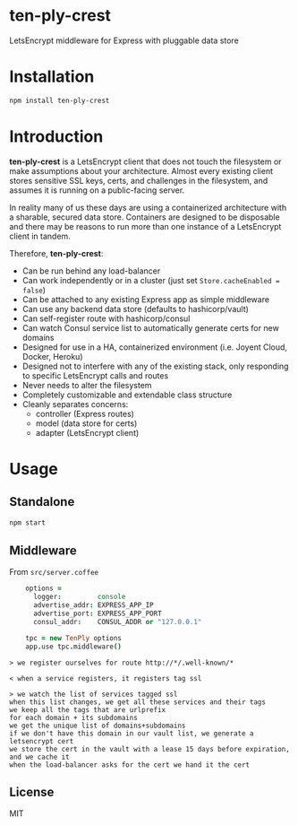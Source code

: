 # ten-ply-crest

LetsEncrypt middleware for Express with pluggable data store

# Installation
```sh
npm install ten-ply-crest
```

# Introduction

**ten-ply-crest** is a LetsEncrypt client that does not touch the filesystem or make assumptions about your architecture.  Almost every existing client stores sensitive SSL keys, certs, and challenges in the filesystem, and assumes it is running on a public-facing server.

In reality many of us these days are using a containerized architecture with a sharable, secured data store.  Containers are designed to be disposable and there may be reasons to run more than one instance of a LetsEncrypt client in tandem.

Therefore, **ten-ply-crest**:
  * Can be run behind any load-balancer
  * Can work independently or in a cluster (just set `Store.cacheEnabled = false`)
  * Can be attached to any existing Express app as simple middleware
  * Can use any backend data store (defaults to hashicorp/vault)
  * Can self-register route with hashicorp/consul
  * Can watch Consul service list to automatically generate certs for new domains
  * Designed for use in a HA, containerized environment (i.e. Joyent Cloud, Docker, Heroku)
  * Designed not to interfere with any of the existing stack, only responding to specific LetsEncrypt calls and routes
  * Never needs to alter the filesystem
  * Completely customizable and extendable class structure
  * Cleanly separates concerns:
    - controller (Express routes)
    - model (data store for certs)
    - adapter (LetsEncrypt client)

# Usage

## Standalone

```sh
npm start
```

## Middleware

From `src/server.coffee`
```coffee
    options =
      logger:         console
      advertise_addr: EXPRESS_APP_IP
      advertise_port: EXPRESS_APP_PORT
      consul_addr:    CONSUL_ADDR or "127.0.0.1"

    tpc = new TenPly options
    app.use tpc.middleware()

```

```
> we register ourselves for route http://*/.well-known/*

< when a service registers, it registers tag ssl

> we watch the list of services tagged ssl
when this list changes, we get all these services and their tags
we keep all the tags that are urlprefix
for each domain + its subdomains
we get the unique list of domains+subdomains
if we don't have this domain in our vault list, we generate a letsencrypt cert
we store the cert in the vault with a lease 15 days before expiration, and we cache it
when the load-balancer asks for the cert we hand it the cert
```

## License

MIT
